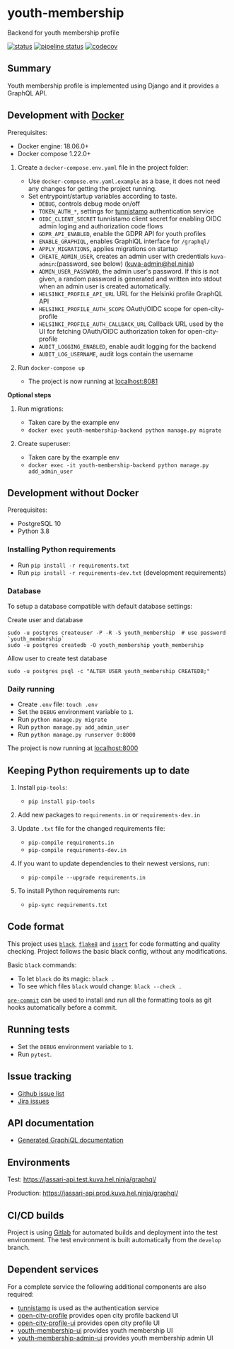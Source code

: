 # youth-membership
Backend for youth membership profile

[![status](https://travis-ci.com/City-of-Helsinki/youth-membership.svg)](https://github.com/City-of-Helsinki/youth-membership)
[![pipeline status](https://gitlab.com/City-of-Helsinki/KuVa/github-mirrors/youth-membership/badges/develop/pipeline.svg)](https://gitlab.com/City-of-Helsinki/KuVa/github-mirrors/youth-membership/-/commits/develop)
[![codecov](https://codecov.io/gh/City-of-Helsinki/youth-membership/branch/develop/graph/badge.svg)](https://codecov.io/gh/City-of-Helsinki/youth-membership)


## Summary

Youth membership profile is implemented using Django and it provides a GraphQL API.

## Development with [Docker](https://docs.docker.com/)

Prerequisites:
* Docker engine: 18.06.0+
* Docker compose 1.22.0+

1. Create a `docker-compose.env.yaml` file in the project folder:
   * Use `docker-compose.env.yaml.example` as a base, it does not need any changes for getting the project running.
   * Set entrypoint/startup variables according to taste.
     * `DEBUG`, controls debug mode on/off
     * `TOKEN_AUTH_*`, settings for [tunnistamo](https://github.com/City-of-Helsinki/tunnistamo) authentication service
     * `OIDC_CLIENT_SECRET` tunnistamo client secret for enabling OIDC admin loging and authorization code flows
     * `GDPR_API_ENABLED`, enable the GDPR API for youth profiles
     * `ENABLE_GRAPHIQL`, enables GraphiQL interface for `/graphql/`
     * `APPLY_MIGRATIONS`, applies migrations on startup
     * `CREATE_ADMIN_USER`, creates an admin user with credentials `kuva-admin`:(password, see below)
     (kuva-admin@hel.ninja)
     * `ADMIN_USER_PASSWORD`, the admin user's password. If this is not given, a random password is generated
     and written into stdout when an admin user is created automatically.
     * `HELSINKI_PROFILE_API_URL` URL for the Helsinki profile GraphQL API
     * `HELSINKI_PROFILE_AUTH_SCOPE` OAuth/OIDC scope for open-city-profile
     * `HELSINKI_PROFILE_AUTH_CALLBACK_URL` Callback URL used by the UI for fetching OAuth/OIDC authorization token
     for open-city-profile
     * `AUDIT_LOGGING_ENABLED`, enable audit logging for the backend
     * `AUDIT_LOG_USERNAME`, audit logs contain the username

2. Run `docker-compose up`
    * The project is now running at [localhost:8081](http://localhost:8081)

**Optional steps**

1. Run migrations:
    * Taken care by the example env
    * `docker exec youth-membership-backend python manage.py migrate`

2. Create superuser:
    * Taken care by the example env
    * `docker exec -it youth-membership-backend python manage.py add_admin_user`


## Development without Docker

Prerequisites:
* PostgreSQL 10
* Python 3.8


### Installing Python requirements

* Run `pip install -r requirements.txt`
* Run `pip install -r requirements-dev.txt` (development requirements)


### Database

To setup a database compatible with default database settings:

Create user and database

    sudo -u postgres createuser -P -R -S youth_membership  # use password `youth_membership`
    sudo -u postgres createdb -O youth_membership youth_membership

Allow user to create test database

    sudo -u postgres psql -c "ALTER USER youth_membership CREATEDB;"


### Daily running

* Create `.env` file: `touch .env`
* Set the `DEBUG` environment variable to `1`.
* Run `python manage.py migrate`
* Run `python manage.py add_admin_user`
* Run `python manage.py runserver 0:8000`

The project is now running at [localhost:8000](http://localhost:8000)


## Keeping Python requirements up to date

1. Install `pip-tools`:
    * `pip install pip-tools`

2. Add new packages to `requirements.in` or `requirements-dev.in`

3. Update `.txt` file for the changed requirements file:
    * `pip-compile requirements.in`
    * `pip-compile requirements-dev.in`

4. If you want to update dependencies to their newest versions, run:
    * `pip-compile --upgrade requirements.in`

5. To install Python requirements run:
    * `pip-sync requirements.txt`

## Code format

This project uses
[`black`](https://github.com/ambv/black),
[`flake8`](https://gitlab.com/pycqa/flake8) and
[`isort`](https://github.com/timothycrosley/isort)
for code formatting and quality checking. Project follows the basic
black config, without any modifications.

Basic `black` commands:

* To let `black` do its magic: `black .`
* To see which files `black` would change: `black --check .`

[`pre-commit`](https://pre-commit.com/) can be used to install and
run all the formatting tools as git hooks automatically before a
commit.


## Running tests

* Set the `DEBUG` environment variable to `1`.
* Run `pytest`.


## Issue tracking

* [Github issue list](https://github.com/City-of-Helsinki/youth-membership/issues)
* [Jira issues](https://helsinkisolutionoffice.atlassian.net/projects/YM/issues/?filter=allissues)


## API documentation

* [Generated GraphiQL documentation](https://jassari-api.test.kuva.hel.ninja/graphql/)


## Environments
Test: https://jassari-api.test.kuva.hel.ninja/graphql/

Production: https://jassari-api.prod.kuva.hel.ninja/graphql/

## CI/CD builds

Project is using [Gitlab](https://gitlab.com/City-of-Helsinki/KuVa/github-mirrors/youth-membership/pipelines)
for automated builds and deployment into the test environment.
The test environment is built automatically from the `develop` branch.

## Dependent services

For a complete service the following additional components are also required:
* [tunnistamo](https://github.com/City-of-Helsinki/tunnistamo) is used as the authentication service
* [open-city-profile](https://github.com/City-of-Helsinki/open-city-profile/) provides open city profile backend UI
* [open-city-profile-ui](https://github.com/City-of-Helsinki/open-city-profile-ui/) provides open city profile UI
* [youth-membership-ui](https://github.com/City-of-Helsinki/youth-membership-ui/) provides youth membership UI
* [youth-membership-admin-ui](https://github.com/City-of-Helsinki/youth-membership-admin-ui/) provides youth membership admin UI
